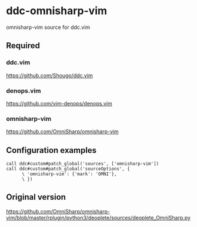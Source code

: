 # ddc-omnisharp-vim

omnisharp-vim source for ddc.vim

## Required

### ddc.vim

https://github.com/Shougo/ddc.vim

### denops.vim

https://github.com/vim-denops/denops.vim

### omnisharp-vim

https://github.com/OmniSharp/omnisharp-vim

## Configuration examples

```vim
call ddc#custom#patch_global('sources', ['omnisharp-vim'])
call ddc#custom#patch_global('sourceOptions', {
      \ 'omnisharp-vim': {'mark': 'OMNI'},
      \ })
```

## Original version

https://github.com/OmniSharp/omnisharp-vim/blob/master/rplugin/python3/deoplete/sources/deoplete_OmniSharp.py
